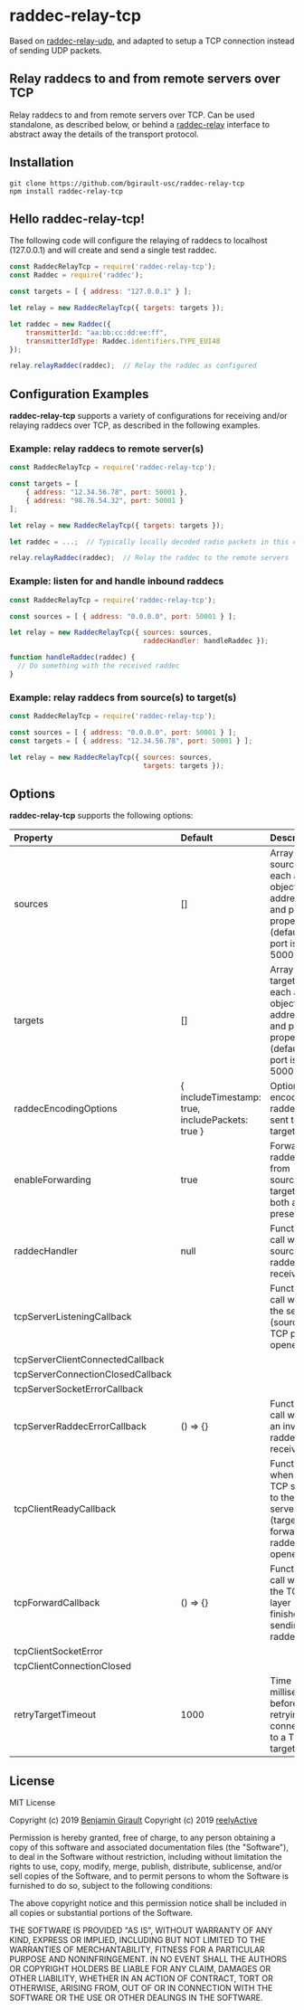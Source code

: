 raddec-relay-tcp
================

Based on [raddec-relay-udp](https://github.com/reelyactive/raddec-relay-udp), and adapted to setup a TCP connection instead of sending UDP packets.

Relay raddecs to and from remote servers over TCP
-------------------------------------------------

Relay raddecs to and from remote servers over TCP.  Can be used standalone, as described below, or behind a [raddec-relay](https://github.com/reelyactive/raddec-relay) interface to abstract away the details of the transport protocol.


Installation
------------

    git clone https://github.com/bgirault-usc/raddec-relay-tcp
    npm install raddec-relay-tcp


Hello raddec-relay-tcp!
-----------------------

The following code will configure the relaying of raddecs to localhost (127.0.0.1) and will create and send a single test raddec.

```javascript
const RaddecRelayTcp = require('raddec-relay-tcp');
const Raddec = require('raddec');

const targets = [ { address: "127.0.0.1" } ];

let relay = new RaddecRelayTcp({ targets: targets });

let raddec = new Raddec({
    transmitterId: "aa:bb:cc:dd:ee:ff",
    transmitterIdType: Raddec.identifiers.TYPE_EUI48
});

relay.relayRaddec(raddec);  // Relay the raddec as configured
```


Configuration Examples
----------------------

__raddec-relay-tcp__ supports a variety of configurations for receiving and/or relaying raddecs over TCP, as described in the following examples.

### Example: relay raddecs to remote server(s)

```javascript
const RaddecRelayTcp = require('raddec-relay-tcp');

const targets = [
    { address: "12.34.56.78", port: 50001 },
    { address: "98.76.54.32", port: 50001 }
];

let relay = new RaddecRelayTcp({ targets: targets });

let raddec = ...;  // Typically locally decoded radio packets in this case

relay.relayRaddec(raddec);  // Relay the raddec to the remote servers
```

### Example: listen for and handle inbound raddecs

```javascript
const RaddecRelayTcp = require('raddec-relay-tcp');

const sources = [ { address: "0.0.0.0", port: 50001 } ];

let relay = new RaddecRelayTcp({ sources: sources,
                                 raddecHandler: handleRaddec });

function handleRaddec(raddec) {
  // Do something with the received raddec
}
```

### Example: relay raddecs from source(s) to target(s)

```javascript
const RaddecRelayTcp = require('raddec-relay-tcp');

const sources = [ { address: "0.0.0.0", port: 50001 } ];
const targets = [ { address: "12.34.56.78", port: 50001 } ];

let relay = new RaddecRelayTcp({ sources: sources,
                                 targets: targets });
```


Options
-------

__raddec-relay-tcp__ supports the following options:

| Property               | Default | Description                            | 
|:-----------------------|:--------|:---------------------------------------|
| sources                | []      | Array of sources, each an object with address and port properties (default port is 50001) |
| targets                | []      | Array of targets, each an object with address and port properties (default port is 50001) |
| raddecEncodingOptions  | { includeTimestamp: true, includePackets: true } | Options for encoding raddecs sent to targets |
| enableForwarding       | true    | Forward raddecs from sources to targets (if both are present) |
| raddecHandler          | null    | Function to call when source raddec received |
| tcpServerListeningCallback |     | Function to call when the server (source) TCP port is opened |
| tcpServerClientConnectedCallback | | |
| tcpServerConnectionClosedCallback | | |
| tcpServerSocketErrorCallback | | |
| tcpServerRaddecErrorCallback | () => {} | Function to call when an invalid raddec is received |
| tcpClientReadyCallback |         | Function to when the TCP socket to the server (target) to forward raddec to is opened |
| tcpForwardCallback | () => {} | Function to call when the TCP layer finishes sending a raddec |
| tcpClientSocketError | | |
| tcpClientConnectionClosed | | |
| retryTargetTimeout | 1000 | Time (in millisecond) before retrying connecting to a TCP target |



License
-------

MIT License

Copyright (c) 2019 [Benjamin Girault](https://www.benjamin-girault.com)
Copyright (c) 2019 [reelyActive](https://www.reelyactive.com)

Permission is hereby granted, free of charge, to any person obtaining a copy of this software and associated documentation files (the "Software"), to deal in the Software without restriction, including without limitation the rights to use, copy, modify, merge, publish, distribute, sublicense, and/or sell copies of the Software, and to permit persons to whom the Software is furnished to do so, subject to the following conditions:

The above copyright notice and this permission notice shall be included in all copies or substantial portions of the Software.

THE SOFTWARE IS PROVIDED "AS IS", WITHOUT WARRANTY OF ANY KIND, EXPRESS OR 
IMPLIED, INCLUDING BUT NOT LIMITED TO THE WARRANTIES OF MERCHANTABILITY, 
FITNESS FOR A PARTICULAR PURPOSE AND NONINFRINGEMENT. IN NO EVENT SHALL THE 
AUTHORS OR COPYRIGHT HOLDERS BE LIABLE FOR ANY CLAIM, DAMAGES OR OTHER 
LIABILITY, WHETHER IN AN ACTION OF CONTRACT, TORT OR OTHERWISE, ARISING FROM, 
OUT OF OR IN CONNECTION WITH THE SOFTWARE OR THE USE OR OTHER DEALINGS IN 
THE SOFTWARE.
